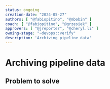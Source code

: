 ```yaml
---
status: ongoing
creation-date: "2024-05-27"
authors: [ "@fabiopitino", "@mbobin" ]
coach: [ "@fabiopitino", "@grzesiek" ]
approvers: [ "@jreporter", "@cheryl.li" ]
owning-stage: "~devops::verify"
description: 'Archiving pipeline data'
---
```


<!-- vale gitlab.FutureTense = NO -->

# Archiving pipeline data

## Problem to solve
